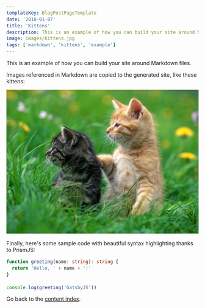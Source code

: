 ```yaml
---
templateKey: BlogPostPageTemplate
date: '2018-01-07'
title: 'Kittens'
description: This is an example of how you can build your site around Markdown files with images
image: images/kittens.jpg
tags: ['markdown', 'kittens', 'example']
---
```


This is an example of how you can build your site around Markdown files.

Images referenced in Markdown are copied to the generated site, like these kittens:

![Kittens](images/kittens.jpg)

Finally, here's some sample code with beautiful syntax highlighting thanks to PrismJS:

```typescript
function greeting(name: string): string {
  return 'Hello, ' + name + '!'
}

console.log(greeting('GatsbyJS'))
```

Go back to the [content index](/all).
